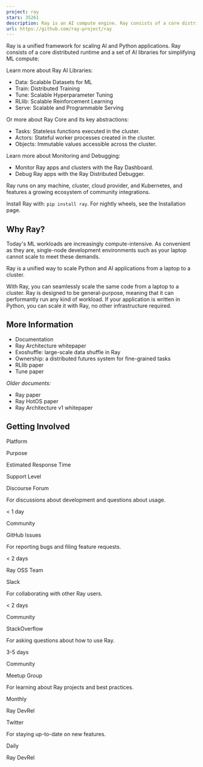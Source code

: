 ```yaml
---
project: ray
stars: 35261
description: Ray is an AI compute engine. Ray consists of a core distributed runtime and a set of AI Libraries for accelerating ML workloads.
url: https://github.com/ray-project/ray
---
```


Ray is a unified framework for scaling AI and Python applications. Ray consists of a core distributed runtime and a set of AI libraries for simplifying ML compute:

Learn more about Ray AI Libraries:

-   Data: Scalable Datasets for ML
-   Train: Distributed Training
-   Tune: Scalable Hyperparameter Tuning
-   RLlib: Scalable Reinforcement Learning
-   Serve: Scalable and Programmable Serving

Or more about Ray Core and its key abstractions:

-   Tasks: Stateless functions executed in the cluster.
-   Actors: Stateful worker processes created in the cluster.
-   Objects: Immutable values accessible across the cluster.

Learn more about Monitoring and Debugging:

-   Monitor Ray apps and clusters with the Ray Dashboard.
-   Debug Ray apps with the Ray Distributed Debugger.

Ray runs on any machine, cluster, cloud provider, and Kubernetes, and features a growing ecosystem of community integrations.

Install Ray with: `pip install ray`. For nightly wheels, see the Installation page.

Why Ray?
--------

Today's ML workloads are increasingly compute-intensive. As convenient as they are, single-node development environments such as your laptop cannot scale to meet these demands.

Ray is a unified way to scale Python and AI applications from a laptop to a cluster.

With Ray, you can seamlessly scale the same code from a laptop to a cluster. Ray is designed to be general-purpose, meaning that it can performantly run any kind of workload. If your application is written in Python, you can scale it with Ray, no other infrastructure required.

More Information
----------------

-   Documentation
-   Ray Architecture whitepaper
-   Exoshuffle: large-scale data shuffle in Ray
-   Ownership: a distributed futures system for fine-grained tasks
-   RLlib paper
-   Tune paper

_Older documents:_

-   Ray paper
-   Ray HotOS paper
-   Ray Architecture v1 whitepaper

Getting Involved
----------------

Platform

Purpose

Estimated Response Time

Support Level

Discourse Forum

For discussions about development and questions about usage.

< 1 day

Community

GitHub Issues

For reporting bugs and filing feature requests.

< 2 days

Ray OSS Team

Slack

For collaborating with other Ray users.

< 2 days

Community

StackOverflow

For asking questions about how to use Ray.

3-5 days

Community

Meetup Group

For learning about Ray projects and best practices.

Monthly

Ray DevRel

Twitter

For staying up-to-date on new features.

Daily

Ray DevRel
